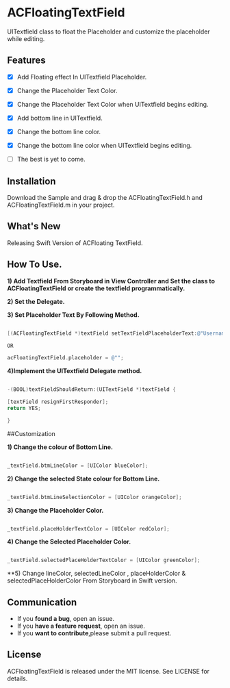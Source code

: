 # ACFloatingTextField

UITextfield class to float the Placeholder and customize the placeholder while editing.

## Features

- [x] Add Floating effect In UITextfield Placeholder.
- [x] Change the Placeholder Text Color.
- [x] Change the Placeholder Text Color when UITextfield begins editing.
- [x] Add bottom line in UITextfield.
- [x] Change the bottom line color.
- [x] Change the bottom line color when UITextfield begins editing.
- [ ] The best is yet to come.


## Installation

Download the Sample and drag & drop the ACFloatingTextField.h and ACFloatingTextField.m in your project.

## What's New

Releasing Swift Version of ACFloating TextField.

## How To Use.

**1) Add Textfield From Storyboard in View Controller and Set the class to ACFloatingTextField or create the textfield programmatically.**

**2) Set the Delegate.**

**3) Set Placeholder Text By Following Method.**

```objective-c

[(ACFloatingTextField *)textField setTextFieldPlaceholderText:@"Username"];

OR

acFloatingTextField.placeholder = @"";

```

**4)Implement the UITextfield Delegate method.**

```objective-c

-(BOOL)textFieldShouldReturn:(UITextField *)textField {

[textField resignFirstResponder];
return YES;

}

```

##Customization

**1) Change the colour of Bottom Line.** 

```objective-c

_textField.btmLineColor = [UIColor blueColor];

```

**2) Change the selected State colour for Bottom Line.**

```objective-c

_textField.btmLineSelectionColor = [UIColor orangeColor];

```

**3) Change the Placeholder Color.**

```objective-c

_textField.placeHolderTextColor = [UIColor redColor];

```

**4) Change the Selected Placeholder Color.**

```objective-c

_textField.selectedPlaceHolderTextColor = [UIColor greenColor];

```

**5) Change lineColor, selectedLineColor , placeHolderColor & selectedPlaceHolderColor From Storyboard in Swift version.

## Communication

- If you **found a bug**, open an issue.
- If you **have a feature request**, open an issue.
- If you **want to contribute**,please submit a pull request.

## License

ACFloatingTextField is released under the MIT license. See LICENSE for details.
